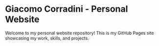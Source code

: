 # Giacomo Corradini - Personal Website

Welcome to my personal website repository! This is my GitHub Pages site showcasing my work, skills, and projects.
